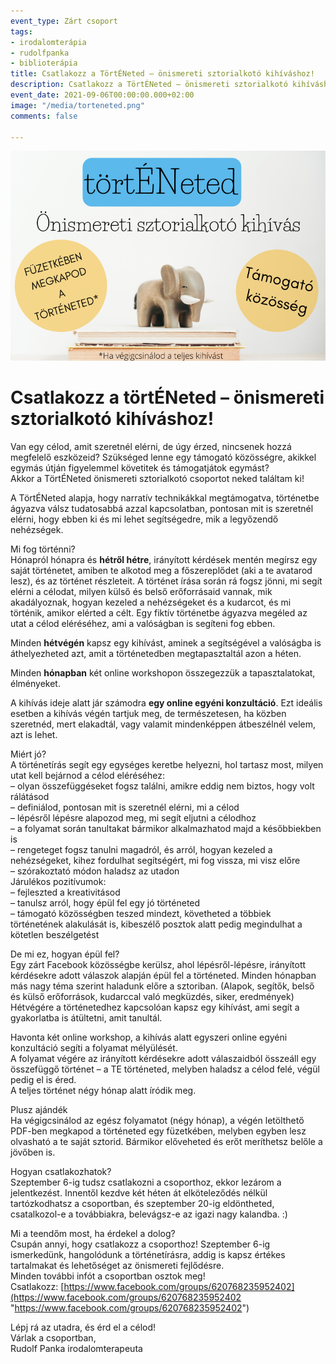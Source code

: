 ```yaml
---
event_type: Zárt csoport
tags:
- irodalomterápia
- rudolfpanka
- biblioterápia
title: Csatlakozz a TörtÉNeted – önismereti sztorialkotó kihíváshoz!
description: Csatlakozz a TörtÉNeted – önismereti sztorialkotó kihíváshoz!
event_date: 2021-09-06T00:00:00.000+02:00
image: "/media/torteneted.png"
comments: false

---
```

![](/media/torteneted.png)

# Csatlakozz a törtÉNeted – önismereti sztorialkotó kihíváshoz!

Van egy célod, amit szeretnél elérni, de úgy érzed, nincsenek hozzá megfelelő eszközeid? Szükséged lenne egy támogató közösségre, akikkel egymás útján figyelemmel követitek és támogatjátok egymást?  
Akkor a TörtÉNeted önismereti sztorialkotó csoportot neked találtam ki!

A TörtÉNeted alapja, hogy narratív technikákkal megtámogatva, történetbe ágyazva válsz tudatosabbá azzal kapcsolatban, pontosan mit is szeretnél elérni, hogy ebben ki és mi lehet segítségedre, mik a legyőzendő nehézségek.

Mi fog történni?  
Hónapról hónapra és **hétről hétre**, irányított kérdések mentén megírsz egy saját történetet, amiben te alkotod meg a főszereplődet (aki a te avatarod lesz), és az történet részleteit. A történet írása során rá fogsz jönni, mi segít elérni a célodat, milyen külső és belső erőforrásaid vannak, mik akadályoznak, hogyan kezeled a nehézségeket és a kudarcot, és mi történik, amikor elérted a célt. Egy fiktív történetbe ágyazva megéled az utat a célod eléréséhez, ami a valóságban is segíteni fog ebben.

Minden **hétvégén** kapsz egy kihívást, aminek a segítségével a valóságba is áthelyezheted azt, amit a történetedben megtapasztaltál azon a héten.

Minden **hónapban** két online workshopon összegezzük a tapasztalatokat, élményeket.

A kihívás ideje alatt jár számodra **egy online egyéni konzultáció**. Ezt ideális esetben a kihívás végén tartjuk meg, de természetesen, ha közben szeretnéd, mert elakadtál, vagy valamit mindenképpen átbeszélnél velem, azt is lehet.

Miért jó?  
A történetírás segít egy egységes keretbe helyezni, hol tartasz most, milyen utat kell bejárnod a célod eléréséhez:  
– olyan összefüggéseket fogsz találni, amikre eddig nem biztos, hogy volt rálátásod  
– definiálod, pontosan mit is szeretnél elérni, mi a célod  
– lépésről lépésre alapozod meg, mi segít eljutni a célodhoz  
– a folyamat során tanultakat bármikor alkalmazhatod majd a későbbiekben is  
– rengeteget fogsz tanulni magadról, és arról, hogyan kezeled a nehézségeket, kihez fordulhat segítségért, mi fog vissza, mi visz előre  
– szórakoztató módon haladsz az utadon  
Járulékos pozitívumok:  
– fejleszted a kreativitásod  
– tanulsz arról, hogy épül fel egy jó történeted  
– támogató közösségben teszed mindezt, követheted a többiek történetének alakulását is, kibeszélő posztok alatt pedig megindulhat a kötetlen beszélgetést

De mi ez, hogyan épül fel?  
Egy zárt Facebook közösségbe kerülsz, ahol lépésről-lépésre, irányított kérdésekre adott válaszok alapján épül fel a történeted. Minden hónapban más nagy téma szerint haladunk előre a sztoriban. (Alapok, segítők, belső és külső erőforrások, kudarccal való megküzdés, siker, eredmények)  
Hétvégére a történetedhez kapcsolóan kapsz egy kihívást, ami segít a gyakorlatba is átültetni, amit tanultál.

Havonta két online workshop, a kihívás alatt egyszeri online egyéni konzultáció segíti a folyamat mélyülését.  
A folyamat végére az irányított kérdésekre adott válaszaidból összeáll egy összefüggő történet – a TE történeted, melyben haladsz a célod felé, végül pedig el is éred.  
A teljes történet négy hónap alatt íródik meg.

Plusz ajándék  
Ha végigcsinálod az egész folyamatot (négy hónap), a végén letölthető PDF-ben megkapod a történeted egy füzetkében, melyben egyben lesz olvasható a te saját sztorid. Bármikor előveheted és erőt meríthetsz belőle a jövőben is.

Hogyan csatlakozhatok?  
Szeptember 6-ig tudsz csatlakozni a csoporthoz, ekkor lezárom a jelentkezést. Innentől kezdve két héten át elköteleződés nélkül tartózkodhatsz a csoportban, és szeptember 20-ig eldöntheted, csatalkozol-e a továbbiakra, belevágsz-e az igazi nagy kalandba. :)

Mi a teendőm most, ha érdekel a dolog?  
Csupán annyi, hogy csatlakozz a csoporthoz! Szeptember 6-ig ismerkedünk, hangolódunk a történetírásra, addig is kapsz értékes tartalmakat és lehetőséget az önismereti fejlődésre.  
Minden további infót a csoportban osztok meg!  
Csatlakozz: [https://www.facebook.com/groups/620768235952402](https://www.facebook.com/groups/620768235952402 "https://www.facebook.com/groups/620768235952402")

Lépj rá az utadra, és érd el a célod!  
Várlak a csoportban,  
Rudolf Panka irodalomterapeuta
